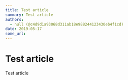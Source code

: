 ```yaml
---
title: Test article
summary: Test article
authors:
  - null (@c4d9d1a93068d311ab18e988244123430eb4f1cd)
date: 2019-05-17
some_url: 
---
```


# Test article

Test article